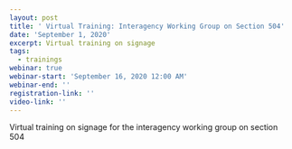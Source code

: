 ```yaml
---
layout: post
title: ' Virtual Training: Interagency Working Group on Section 504'
date: 'September 1, 2020'
excerpt: Virtual training on signage
tags:
  - trainings
webinar: true
webinar-start: 'September 16, 2020 12:00 AM'
webinar-end: ''
registration-link: ''
video-link: ''
---
```

Virtual training on signage for the interagency working group on section 504
